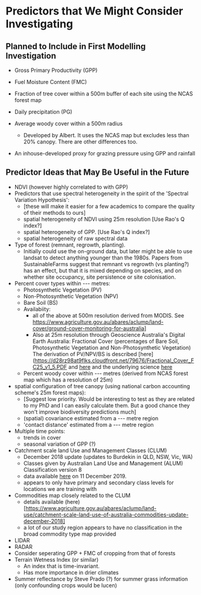 # Predictors that We Might Consider Investigating
## Planned to Include in First Modelling Investigation
+ Gross Primary Productivity (GPP)
+ Fuel Moisture Content (FMC)
+ Fraction of tree cover within a 500m buffer of each site using the NCAS forest map
+ Daily precipitation (PG)
+ Average woody cover within a 500m radius
  + Developed by Albert. It uses the NCAS map but excludes less than 20% canopy. There are other differences too.
 
+ An inhouse-developed proxy for grazing pressure using GPP and rainfall

## Predictor Ideas that May Be Useful in the Future 
+ NDVI (however highly correlated to with GPP)
+ Predictors that use spectral heterogeneity in the spirit of the 'Spectral Variation Hypothesis':
  +  [these will make it easier for a few academics to compare the quality of their methods to ours]
  + spatial heterogeneity of NDVI using 25m resolution [Use Rao's Q index?]
  + spatial heterogeneity of GPP. [Use Rao's Q index?]
  + spatial heterogeneity of raw spectral data
+ Type of forest (remnant, regrowth, planting). 
  + Initially could use the on-ground data, but later might be able to use landsat to detect anything younger than the 1980s. Papers from SustainableFarms suggest that remnant vs regrowth (vs planting?) has an effect, but that it is mixed depending on species, and on whether site occupancy, site persistence or site colonisation.
+ Percent cover types within --- metres:
  + Photosynthetic Vegetation (PV)
  + Non-Photosynthetic Vegetation (NPV)
  + Bare Soil (BS) 
  + Availabiity:
     + all of the above at 500m resolution derived from MODIS. See https://www.agriculture.gov.au/abares/aclump/land-cover/ground-cover-monitoring-for-australia]  
     + Also at 25m resolution through Geoscience Australia's Digital Earth Australia: Fractional Cover (percentages of Bare Soil, Photosynthetic Vegetation and Non-Photosynthetic Vegetation) The derivation of PV/NPV/BS is described [here](https://d28rz98at9flks.cloudfront.net/79676/Fractional_Cover_FC25_v1_5.PDF
and [here](http://data.auscover.org.au/xwiki/bin/view/Product+pages/Landsat+Seasonal+Fractional+Cover) 
and the underlying science [here](https://www.sciencedirect.com/science/article/pii/S0034425715000395) 
  + Percent woody cover within --- metres  (derived from NCAS forest map which has a resolution of 25m)
+ spatial configuration of tree canopy (using national carbon accounting scheme's 25m forest maps):
  + [Suggest low priority. Would be interesting to test as they are related to my PhD and I can easily calculate them. But a good chance they won't improve biodiversity predictions much]
  + (spatial) covariance estimated from a --- metre region
  + 'contact distance' estimated from a --- metre region
+ Multiple time points:
  + trends in cover
  + seasonal variation of GPP (?)
+ Catchment scale land Use and Management Classes (CLUM)
  + December 2018 update (updates to Burdekin in QLD, NSW, Vic, WA)
  + Classes given by Australian Land Use and Management (ALUM) Classification version 8
  + data available [here](https://www.agriculture.gov.au/abares/aclump/land-use/catchment-scale-land-use-of-australia-update-december-2018) on 11 December 2019.
  + appears to only have primary and secondary class levels for locations we are training with
+ Commodities map closely related to the CLUM
  + details available (here)[https://www.agriculture.gov.au/abares/aclump/land-use/catchment-scale-land-use-of-australia-commodities-update-december-2018]
  + a lot of our study region appears to have no classification in the broad commodity type map provided
+ LIDAR
+ RADAR
+ Consider seperating GPP + FMC of cropping from that of forests
+ Terrain Wetness Index (or similar)
  + An index that is time-invariant.
  + Has more importance in drier climates
+ Summer reflectance by Steve Prado (?) for summer grass information  (only confounding crops would be lucen)

